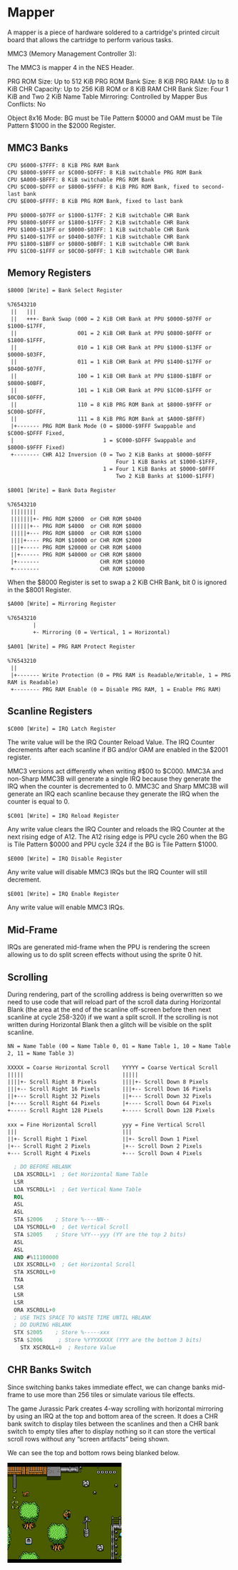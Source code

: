 # Mapper

A mapper is a piece of hardware soldered to a cartridge's printed circuit board that allows the cartridge to perform various tasks.

MMC3 (Memory Management Controller 3):

The MMC3 is mapper 4 in the NES Header.

PRG ROM Size: Up to 512 KiB
PRG ROM Bank Size: 8 KiB
PRG RAM: Up to 8 KiB
CHR Capacity: Up to 256 KiB ROM or 8 KiB RAM
CHR Bank Size: Four 1 KiB and Two 2 KiB
Name Table Mirroring: Controlled by Mapper
Bus Conflicts: No

Object 8x16 Mode: BG must be Tile Pattern $0000 and OAM must be Tile Pattern $1000 in the $2000 Register.

## MMC3 Banks

```text
CPU $6000-$7FFF: 8 KiB PRG RAM Bank
CPU $8000-$9FFF or $C000-$DFFF: 8 KiB switchable PRG ROM Bank
CPU $A000-$BFFF: 8 KiB switchable PRG ROM Bank
CPU $C000-$DFFF or $8000-$9FFF: 8 KiB PRG ROM Bank, fixed to second-last bank
CPU $E000-$FFFF: 8 KiB PRG ROM Bank, fixed to last bank

PPU $0000-$07FF or $1000-$17FF: 2 KiB switchable CHR Bank
PPU $0800-$0FFF or $1800-$1FFF: 2 KiB switchable CHR Bank
PPU $1000-$13FF or $0000-$03FF: 1 KiB switchable CHR Bank
PPU $1400-$17FF or $0400-$07FF: 1 KiB switchable CHR Bank
PPU $1800-$1BFF or $0800-$0BFF: 1 KiB switchable CHR Bank
PPU $1C00-$1FFF or $0C00-$0FFF: 1 KiB switchable CHR Bank
```

## Memory Registers

```text
$8000 [Write] = Bank Select Register

%76543210
 ||   |||
 ||   +++- Bank Swap (000 = 2 KiB CHR Bank at PPU $0000-$07FF or $1000-$17FF,
 ||                   001 = 2 KiB CHR Bank at PPU $0800-$0FFF or $1800-$1FFF,
 ||                   010 = 1 KiB CHR Bank at PPU $1000-$13FF or $0000-$03FF,
 ||                   011 = 1 KiB CHR Bank at PPU $1400-$17FF or $0400-$07FF,
 ||                   100 = 1 KiB CHR Bank at PPU $1800-$1BFF or $0800-$0BFF,
 ||                   101 = 1 KiB CHR Bank at PPU $1C00-$1FFF or $0C00-$0FFF,
 ||                   110 = 8 KiB PRG ROM Bank at $8000-$9FFF or $C000-$DFFF,
 ||                   111 = 8 KiB PRG ROM Bank at $A000-$BFFF)
 |+------- PRG ROM Bank Mode (0 = $8000-$9FFF Swappable and $C000-$DFFF Fixed,
 |                            1 = $C000-$DFFF Swappable and $8000-$9FFF Fixed)
 +-------- CHR A12 Inversion (0 = Two 2 KiB Banks at $0000-$0FFF
                                  Four 1 KiB Banks at $1000-$1FFF,
                              1 = Four 1 KiB Banks at $0000-$0FFF
                                  Two 2 KiB Banks at $1000-$1FFF)

$8001 [Write] = Bank Data Register

%76543210
 ||||||||
 |||||||+- PRG ROM $2000  or CHR ROM $0400
 ||||||+-- PRG ROM $4000  or CHR ROM $0800
 |||||+--- PRG ROM $8000  or CHR ROM $1000
 ||||+---- PRG ROM $10000 or CHR ROM $2000
 |||+----- PRG ROM $20000 or CHR ROM $4000
 ||+------ PRG ROM $40000 or CHR ROM $8000
 |+-------                   CHR ROM $10000
 +--------                   CHR ROM $20000
```

When the $8000 Register is set to swap a 2 KiB CHR Bank, bit 0 is ignored in the $8001 Register.

```text
$A000 [Write] = Mirroring Register

%76543210
        |
        +- Mirroring (0 = Vertical, 1 = Horizontal)

$A001 [Write] = PRG RAM Protect Register

%76543210
 ||
 |+------- Write Protection (0 = PRG RAM is Readable/Writable, 1 = PRG RAM is Readable)
 +-------- PRG RAM Enable (0 = Disable PRG RAM, 1 = Enable PRG RAM)
```

## Scanline Registers

`$C000 [Write] = IRQ Latch Register`

The write value will be the IRQ Counter Reload Value.  The IRQ Counter decrements after each scanline if BG and/or OAM are enabled in the $2001 register.

MMC3 versions act differently when writing #$00 to $C000. MMC3A and non-Sharp MMC3B will generate a single IRQ because they generate the IRQ when the counter is decremented to 0.  MMC3C and Sharp MMC3B will generate an IRQ each scanline because they generate the IRQ when the counter is equal to 0.

`$C001 [Write] = IRQ Reload Register`

Any write value clears the IRQ Counter and reloads the IRQ Counter at the next rising edge of A12.  The A12 rising edge is PPU cycle 260 when the BG is Tile Pattern $0000 and PPU cycle 324 if the BG is Tile Pattern $1000.

`$E000 [Write] = IRQ Disable Register`

Any write value will disable MMC3 IRQs but the IRQ Counter will still decrement.

`$E001 [Write] = IRQ Enable Register`

Any write value will enable MMC3 IRQs.

## Mid-Frame

IRQs are generated mid-frame when the PPU is rendering the screen allowing us to do split screen effects without using the sprite 0 hit.

## Scrolling

During rendering, part of the scrolling address is being overwritten so we need to use code that will reload part of the scroll data during Horizontal Blank (the area at the end of the scanline off-screen before then next scanline at cycle 258-320) if we want a split scroll.  If the scrolling is not written during Horizontal Blank then a glitch will be visible on the split scanline.

```text
NN = Name Table (00 = Name Table 0, 01 = Name Table 1, 10 = Name Table 2, 11 = Name Table 3)

XXXXX = Coarse Horizontal Scroll    YYYYY = Coarse Vertical Scroll
|||||                               |||||
||||+- Scroll Right 8 Pixels        ||||+- Scroll Down 8 Pixels
|||+-- Scroll Right 16 Pixels       |||+-- Scroll Down 16 Pixels
||+--- Scroll Right 32 Pixels       ||+--- Scroll Down 32 Pixels
|+---- Scroll Right 64 Pixels       |+---- Scroll Down 64 Pixels
+----- Scroll Right 128 Pixels      +----- Scroll Down 128 Pixels

xxx = Fine Horizontal Scroll        yyy = Fine Vertical Scroll
|||                                 |||
||+- Scroll Right 1 Pixel           ||+- Scroll Down 1 Pixel
|+-- Scroll Right 2 Pixels          |+-- Scroll Down 2 Pixels
+--- Scroll Right 4 Pixels          +--- Scroll Down 4 Pixels
```

```nasm
  ; DO BEFORE HBLANK
  LDA XSCROLL+1  ; Get Horizontal Name Table
  LSR
  LDA YSCROLL+1  ; Get Vertical Name Table
  ROL
  ASL
  ASL
  STA $2006    ; Store %----NN--
  LDA YSCROLL+0  ; Get Vertical Scroll
  STA $2005    ; Store %YY---yyy (YY are the top 2 bits)
  ASL
  ASL
  AND #%11100000
  LDX XSCROLL+0  ; Get Horizontal Scroll
  STA XSCROLL+0
  TXA
  LSR
  LSR
  LSR
  ORA XSCROLL+0
  ; USE THIS SPACE TO WASTE TIME UNTIL HBLANK
  ; DO DURING HBLANK
  STX $2005    ; Store %-----xxx
  STA $2006     ; Store %YYYXXXXX (YYY are the bottom 3 bits)
    STX XSCROLL+0  ; Restore Value
```

## CHR Banks Switch

Since switching banks takes immediate effect, we can change banks mid-frame to use more than 256 tiles or simulate various tile effects.

The game Jurassic Park creates 4-way scrolling with horizontal mirroring by using an IRQ at the top and bottom area of the screen.  It does a CHR bank switch to display tiles between the scanlines and then a CHR bank switch to empty tiles after to display nothing so it can store the vertical scroll rows without any “screen artifacts” being shown.

We can see the top and bottom rows being blanked below.

![""](../../docs/images/mmc3-01.png "mmc3")
